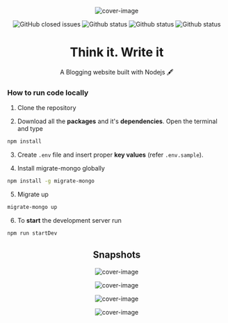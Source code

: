 <p align="center">
  <img alt="cover-image" src="./public/img/coverImage.svg">
</p>
<p align="center">
  <img alt="GitHub closed issues" src="https://img.shields.io/github/issues-closed/tanmayc07/Blog-App?color=Blue">

  <img alt="Github status" src="https://img.shields.io/badge/status-In Progress-brightgreen">

  <img alt="Github status" src="https://img.shields.io/badge/Nodejs->=12.0.0-brightgreen">

  <img alt="Github status" src="https://img.shields.io/badge/license-MIT-brightgreen">
</p>
<p>
  <h1 align="center">Think it. Write it</h1>
 <p align="center">A Blogging website built with Nodejs 🖋️</p>
</p>



### **How to run code locally**

1. Clone the repository

2. Download all the **packages** and it's **dependencies**. Open the terminal and type

```bash
npm install
```

3. Create `.env` file and insert proper **key values** (refer `.env.sample`).

4. Install migrate-mongo globally

```bash
npm install -g migrate-mongo
``` 
5. Migrate up

```bash
migrate-mongo up
```

6. To **start** the development server run

```bash
npm run startDev
```
<p>
  <h2 align="center">Snapshots</h2>
</p>
<p align="center">
  <img alt="cover-image" src="https://ibb.co/1fRK4bT">
</p>
<p align="center">
  <img alt="cover-image" src="https://ibb.co/nRDZCWd">
</p>
<p align="center">
  <img alt="cover-image" src="https://ibb.co/BsJtf0q">
</p>
<p align="center">
  <img alt="cover-image" src="https://ibb.co/y4R4CRV">
</p>

<!-- [![Generic badge](https://img.shields.io/badge/Status-In_Progress-green.svg)](https://shields.io/) -->

<!-- [![GitHub license](https://img.shields.io/github/license/Naereen/StrapDown.js.svg)](https://github.com/Naereen/StrapDown.js/blob/master/LICENSE) -->
